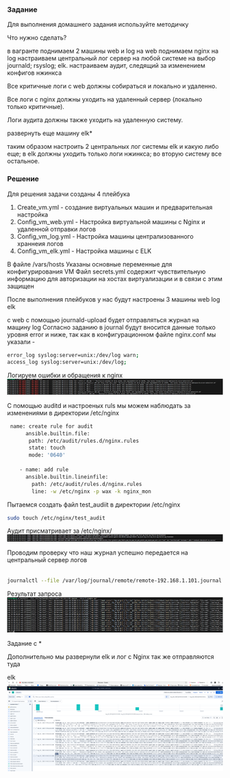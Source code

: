 ### Задание 
Для выполнения домашнего задания используйте методичку

Что нужно сделать?

в вагранте поднимаем 2 машины web и log
на web поднимаем nginx
на log настраиваем центральный лог сервер на любой системе на выбор
journald;
rsyslog;
elk.
настраиваем аудит, следящий за изменением конфигов нжинкса

Все критичные логи с web должны собираться и локально и удаленно.

Все логи с nginx должны уходить на удаленный сервер (локально только критичные).

Логи аудита должны также уходить на удаленную систему.

развернуть еще машину elk*

таким образом настроить 2 центральных лог системы elk и какую либо еще;
в elk должны уходить только логи нжинкса;
во вторую систему все остальное.


### Решение

Для решения задачи созданы 4 плейбука 
1) Create_vm.yml -  создание виртуальных  машин и  предварительная настройка 
2) Config_vm_web.yml - Настройка виртуальной машины с Nginx и удаленной отправки логов
3) Config_vm_log.yml - Настройка машины централизованного храннеия логов 
4) Config_vm_elk.yml - Настройка машины с ELK



В файле /vars/hosts Указаны основные переменные  для конфигурирования VM
Файл secrets.yml содержит чувствительную информацию для авторизации на хостах виртуализации и в связи с этим защищен

После выполнения плейбуков у нас будут настроены 3 машины 
web
log
elk

c web  с помощью journald-upload  будет  отправляться журнал на мащину log 
Согласно заданию  в journal  будут вносится данные только уровня error и ниже, так как в конфигурационном файле nginx.conf мы указали - 
```bash 
error_log syslog:server=unix:/dev/log warn;
access_log syslog:server=unix:/dev/log;

```

Логируем ошибки и обращения к nginx
![смотрим за nginx](https://raw.githubusercontent.com/jecka2/elk/refs/heads/main/journal-nginx.png)



C помощью auditd и настроеных ruls  мы  можем наблюдать за изменениями в директории /etc/nginx 

```bash
 name: create rule for audit
      ansible.builtin.file:
       path: /etc/audit/rules.d/nginx.rules
       state: touch
       mode: '0640'

    - name: add rule
      ansible.builtin.lineinfile:
        path: /etc/audit/rules.d/nginx.rules
        line: -w /etc/nginx -p wax -k nginx_mon
```
Пытаемся создать файл test_audiit в директории /etc/nginx
```bash
sudo touch /etc/nginx/test_audit
``` 
Aудит присматривает за /etc/nginx/
![Аудит за /etc/nginx](https://raw.githubusercontent.com/jecka2/elk/refs/heads/main/ansible-audit.png)


Проводим проверку что наш журнал успешно передается на центральный сервер логов

```bash 

journalctl --file /var/log/journal/remote/remote-192.168.1.101.journal --since="2 minutes ago"

```

Результат запроса
![Журнал с хоста в Nginx](https://raw.githubusercontent.com/jecka2/elk/refs/heads/main/journal-remote.png)


Задание с * 


Дополнительно мы развернули  elk и лог с Nginx так же отправляются туда 


elk
![Журнал с хоста в elk](https://raw.githubusercontent.com/jecka2/elk/refs/heads/main/elk.png)
